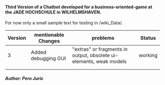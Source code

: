 #### Third Version of a Chatbot developed for a business-oriented-game at the JADE HOCHSCHULE in WILHELMSHAVEN.

For now only a small sample text for testing in /wiki_Data/.

|Version|mentionable Changes|problems|Status|
|---|---|---|---|
|3|Added debugging GUI|"extras" or fragments in output, obsolete ui-elements, weak models|working|
|   |   |   |   |
|   |   |   |   |

##### Author: Pero Juric
